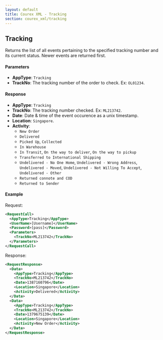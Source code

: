 ```yaml
---
layout: default
title: Courex XML - Tracking
section: courex_xml/tracking
---
```


## Tracking

Returns the list of all events pertaining to the specified tracking number and its current status. Newer events are returned first.

#### Parameters
- **AppType**: ```Tracking```
- **TrackNo**: The tracking number of the order to check. Ex: ```OL01234```.

#### Response
- **AppType**: ```Tracking```
- **TrackNo**: The tracking number checked. Ex: ```ML213742```.
- **Date**: Date & time of the event occurence as a unix timestamp.
- **Location**: ```Singapore```.
- **Activity**:
  - ```New Order```
  - ```Delivered```
  - ```Picked Up```, ```Collected```
  - ```In Warehouse```
  - ```In Transit```, ```On the way to deliver```, ```On the way to pickup```
  - ```Transferred to International Shipping```
  - ```Undelivered - No One Home```, ```Undelivered - Wrong Address```, ```Undelivered - Moved```, ```Undelivered - Not Willing To Accept```, ```Undelivered - Other```
  - ```Returned connote and COD```
  - ```Returned to Sender```

#### Example

Request:

```xml
<RequestCall>
  <AppType>Tracking</AppType>
  <UserName>[Username]</UserName>
  <Password>[pass]</Password>
  <Parameters>
	<TrackNo>ML213742</TrackNo>
  </Parameters>
</RequestCall>
```

Response:

```xml
<RequestResponse>
  <Data>
   	<AppType>Tracking</AppType>
   	<TrackNo>ML213742</TrackNo>
   	<Date>1387160796</Date>
   	<Location>Singapore</Location>
   	<Activity>Delivered</Activity>
  </Data>
  <Data>
   	<AppType>Tracking</AppType>
   	<TrackNo>ML213742</TrackNo>
   	<Date>1379675139</Date>
   	<Location>Singapore</Location>
   	<Activity>New Order</Activity>
  </Data>
</RequestResponse>
```
